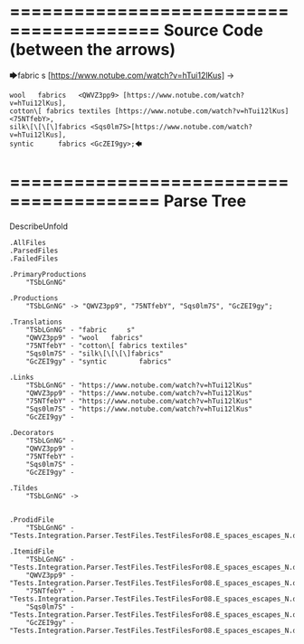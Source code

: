 ========================================
Source Code (between the arrows)
========================================

🡆fabric     s 	[https://www.notube.com/watch?v=hTui12lKus]     <TSbLGnNG> ->

	wool   fabrics	 <QWVZ3pp9> [https://www.notube.com/watch?v=hTui12lKus],
	cotton\[ fabrics textiles [https://www.notube.com/watch?v=hTui12lKus]   <75NTfebY>,
    silk\[\[\[\]fabrics <Sqs0lm7S>[https://www.notube.com/watch?v=hTui12lKus],
    syntic 		fabrics <GcZEI9gy>;🡄

========================================
Parse Tree
========================================
DescribeUnfold

    .AllFiles
    .ParsedFiles
    .FailedFiles

    .PrimaryProductions
        "TSbLGnNG" 

    .Productions
        "TSbLGnNG" -> "QWVZ3pp9", "75NTfebY", "Sqs0lm7S", "GcZEI9gy";

    .Translations
        "TSbLGnNG" - "fabric     s"
        "QWVZ3pp9" - "wool   fabrics"
        "75NTfebY" - "cotton\[ fabrics textiles"
        "Sqs0lm7S" - "silk\[\[\[\]fabrics"
        "GcZEI9gy" - "syntic 		fabrics"

    .Links
        "TSbLGnNG" - "https://www.notube.com/watch?v=hTui12lKus"
        "QWVZ3pp9" - "https://www.notube.com/watch?v=hTui12lKus"
        "75NTfebY" - "https://www.notube.com/watch?v=hTui12lKus"
        "Sqs0lm7S" - "https://www.notube.com/watch?v=hTui12lKus"
        "GcZEI9gy" - 

    .Decorators
        "TSbLGnNG" - 
        "QWVZ3pp9" - 
        "75NTfebY" - 
        "Sqs0lm7S" - 
        "GcZEI9gy" - 

    .Tildes
        "TSbLGnNG" -> 


    .ProdidFile
        "TSbLGnNG" - "Tests.Integration.Parser.TestFiles.TestFilesFor08.E_spaces_escapes_N.ds"

    .ItemidFile
        "TSbLGnNG" - "Tests.Integration.Parser.TestFiles.TestFilesFor08.E_spaces_escapes_N.ds"
        "QWVZ3pp9" - "Tests.Integration.Parser.TestFiles.TestFilesFor08.E_spaces_escapes_N.ds"
        "75NTfebY" - "Tests.Integration.Parser.TestFiles.TestFilesFor08.E_spaces_escapes_N.ds"
        "Sqs0lm7S" - "Tests.Integration.Parser.TestFiles.TestFilesFor08.E_spaces_escapes_N.ds"
        "GcZEI9gy" - "Tests.Integration.Parser.TestFiles.TestFilesFor08.E_spaces_escapes_N.ds"

